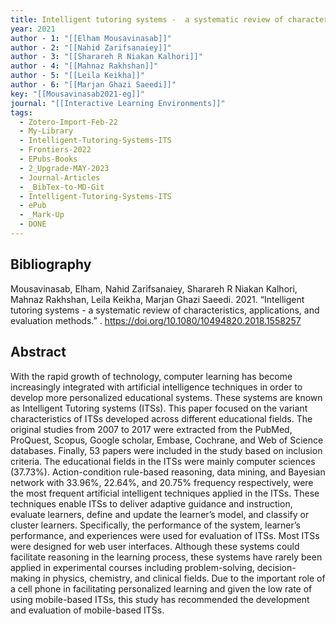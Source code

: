 ```yaml
---
title: Intelligent tutoring systems -  a systematic review of characteristics, applications, and evaluation methods
year: 2021
author - 1: "[[Elham Mousavinasab]]"
author - 2: "[[Nahid Zarifsanaiey]]"
author - 3: "[[Sharareh R Niakan Kalhori]]"
author - 4: "[[Mahnaz Rakhshan]]"
author - 5: "[[Leila Keikha]]"
author - 6: "[[Marjan Ghazi Saeedi]]"
key: "[[Mousavinasab2021-eg]]"
journal: "[[Interactive Learning Environments]]"
tags:
  - Zotero-Import-Feb-22
  - My-Library
  - Intelligent-Tutoring-Systems-ITS
  - Frontiers-2022
  - EPubs-Books
  - 2_Upgrade-MAY-2023
  - Journal-Articles
  - _BibTex-to-MD-Git
  - Intelligent-Tutoring-Systems-ITS
  - ePub
  - _Mark-Up
  - DONE
---
```


## Bibliography
Mousavinasab, Elham, Nahid Zarifsanaiey, Sharareh R Niakan Kalhori, Mahnaz Rakhshan, Leila Keikha, Marjan Ghazi Saeedi. 2021. “Intelligent tutoring systems -  a systematic review of characteristics, applications, and evaluation methods.” . https://doi.org/10.1080/10494820.2018.1558257

## Abstract
With the rapid growth of technology, computer learning has become increasingly integrated with artificial intelligence techniques in order to develop more personalized educational systems. These systems are known as Intelligent Tutoring systems (ITSs). This paper focused on the variant characteristics of ITSs developed across different educational fields. The original studies from 2007 to 2017 were extracted from the PubMed, ProQuest, Scopus, Google scholar, Embase, Cochrane, and Web of Science databases. Finally, 53 papers were included in the study based on inclusion criteria. The educational fields in the ITSs were mainly computer sciences (37.73\%). Action-condition rule-based reasoning, data mining, and Bayesian network with 33.96\%, 22.64\%, and 20.75\% frequency respectively, were the most frequent artificial intelligent techniques applied in the ITSs. These techniques enable ITSs to deliver adaptive guidance and instruction, evaluate learners, define and update the learner’s model, and classify or cluster learners. Specifically, the performance of the system, learner’s performance, and experiences were used for evaluation of ITSs. Most ITSs were designed for web user interfaces. Although these systems could facilitate reasoning in the learning process, these systems have rarely been applied in experimental courses including problem-solving, decision-making in physics, chemistry, and clinical fields. Due to the important role of a cell phone in facilitating personalized learning and given the low rate of using mobile-based ITSs, this study has recommended the development and evaluation of mobile-based ITSs.